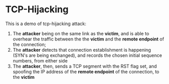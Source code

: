 # TCP-Hijacking

This is a demo of tcp-hijacking attack:

1. The **attacker** being on the same link as the **victim**, and is able to overhear the traffic between the the **victim** and the **remote endpoint** of the connection;
2. The **attacker** detects that connection establishment is happening (SYN's are being exchanged), and records the chosen initial sequence numbers, from either side
3. The **attacker**, then, sends a TCP segment with the RST flag set, and spoofing the IP address of the **remote endpoint** of the connection, to the **victim**

 

